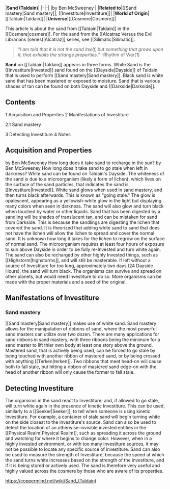 |**Sand (Taldain)**|
|-|-|
|by  Ben McSweeney |
|**Related to**|[[Sand mastery\|Sand mastery]], [[Investiture\|Investiture]]|
|**World of Origin**|[[Taldain\|Taldain]]|
|**Universe**|[[Cosmere\|Cosmere]]|

This article is about the sand from [[Taldain\|Taldain]] in the [[Cosmere\|cosmere]]. For the sand from the [[Alcatraz Versus the Evil Librarians (series)\|Alcatraz]] series, see [[Silimatic\|Silimatic]].
>“*I am told that it is not the sand itself, but something that grows upon it, that exhibits the strange properties.*”
\-Rhythm of War[1]


**Sand** on [[Taldain\|Taldain]] appears in three forms. White Sand is the [[Investiture\|Invested]] sand found on the [[Dayside\|Dayside]] of Taldain that is used to perform [[Sand mastery\|Sand mastery]]. Black sand is white sand that has been mastered or exposed to moisture. Sand that is various shades of tan can be found on both Dayside and [[Darkside\|Darkside]].

## Contents

1 Acquisition and Properties
2 Manifestations of Investiture

2.1 Sand mastery


3 Detecting Investiture
4 Notes


## Acquisition and Properties
 by  Ben McSweeney  How long does it take sand to recharge in the sun?
 by  Ben McSweeney  How long does it take sand to go stale when left in darkness?
White sand can be found on Taldain's Dayside. The whiteness of the sand is due to a microorganism (likely a form of lichen), which lives on the surface of the sand particles, that indicates the sand is [[Investiture\|Invested]]. White sand glows when used in sand mastery, and then turns black afterwards. This is known as "going stale." The glow is opalescent, appearing as a yellowish-white glow in the light but displaying many colors when seen in darkness. The sand will also glow and turn black when touched by water or other liquids.
Sand that has been digested by a sandling will be shades of translucent tan, and can be mistaken for sand from Darkside. This is because the sandlings are digesting the lichen that covered the sand. It is theorized that adding white sand to sand that does not have the lichen will allow the lichen to spread and cover the normal sand. It is unknown how long it takes for the lichen to regrow on the surface of normal sand.
The microorganism requires at least four hours of exposure to sun above Dayside in order to be fully re-Invested and turn white again. The sand can also be recharged by other highly Invested things, such as [[Highstorm\|highstorms]], and will still be masterable. If left without a source of Investiture for too long, approximately two days (24 Dayside Hours), the sand will turn black.
The organisms can survive and spread on other planets, but would need Investiture to do so. More organisms can be made with the proper materials and a seed of the original.

## Manifestations of Investiture
### Sand mastery
[[Sand mastery\|Sand mastery]] makes use of white sand. Sand mastery allows for the manipulation of ribbons of sand, where the most powerful sand masters can utilize over two dozen. There are many applications for sand ribbons in sand mastery, with three ribbons being the minimum for a sand master to lift thier own body at least one story above the ground.
Mastered sand, that is actively being used, can be forced to go stale by being touched with another ribbon of mastered sand, or by being crossed with anything [[Terken\|terken]]. Two ribbons that meet head-on will cause both to fall stale, but hitting a ribbon of mastered sand edge-on with the head of another ribbon will only cause the former to fall stale.

## Detecting Investiture
The organisms in the sand react to Investiture; and, if allowed to go stale, will turn white again in the presence of kinetic Investiture. This can be used, similarly to a [[Seeker\|Seeker]], to tell when someone is using kinetic Investiture. For example, a container of stale sand will begin turning white on the side closest to the investiture's source. Sand can also be used to detect the location of an otherwise-invisible invested entities in the [[Physical Realm\|Physical Realm]], such as spreading it across the ground and watching for where it begins to change color. However, when in a highly invested environment, or with too many investiture sources, it may not be possible to locate any specific source of investiture.
Sand can also be used to measure the strength of Investiture, because the speed at which the sand turns white increases based on the strength of the investiture, and if it is being stored or actively used. The sand is therefore very useful and highly valued across the cosmere by those who are aware of its properties.



https://coppermind.net/wiki/Sand_(Taldain)
